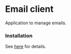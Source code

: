 # Email client

Application to manage emails.



### Installation

See
[here](https://www.udemy.com/course/advanced-programming-with-javafx-build-an-email-client/)
for details.
